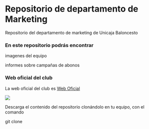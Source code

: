 <h1>Repositorio de departamento de Marketing</h1>

Repositorio del departamento de marketing de Unicaja Baloncesto

<h3>En este repositorio podrás encontrar</h3>

<p>imagenes del equipo</p>
<p>informes sobre campañas de abonos</p>

<h3>Web oficial del club</h3>

<p>La web oficial del club es <a href="https://www.unicajabaloncesto.com/">Web Oficial</a></p>

<img src="https://www.unicajabaloncesto.com/Images/Web/logo.png">

<p>Descarga el contenido del repositorio clonándolo en tu equipo, con el comando</p>

<p>git clone</p>